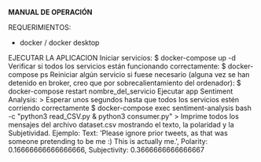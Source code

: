 **MANUAL DE OPERACIÓN**

REQUERIMIENTOS:
- docker / docker desktop

EJECUTAR LA APLICACION
    Iniciar servicios:
        $ docker-compose up -d
    Verificar si todos los servicios están funcionando correctamente:
        $ docker-compose ps
    Reiniciar algún servicio si fuese necesario (alguna vez se han detenido en broker, creo que por sobrecalientamiento del ordenador):
        $ docker-compose restart nombre_del_servicio
    Ejecutar app Sentiment Analysis:
        > Esperar unos segundos hasta que todos los servicios estén corriendo correctamente
        $ docker-compose exec sentiment-analysis bash -c "python3 read_CSV.py & python3 consumer.py"
        > Imprime todos los mensajes del archivo dataset.csv mostrando el texto, la polaridad y la Subjetividad. Ejemplo:
            Text: 'Please ignore prior tweets, as that was someone pretending to be me :)  This is actually me.', Polarity: 0.16666666666666666, Subjectivity: 0.3666666666666667

